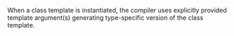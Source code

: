 When a class template is instantiated, the compiler uses explicitly provided template argument(s) generating type-specific version of the class template.
